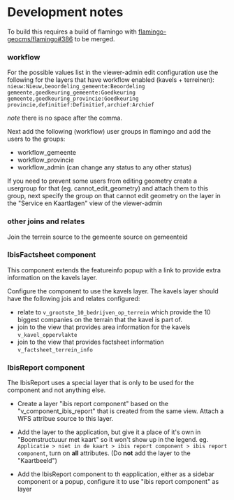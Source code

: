 # Development notes

To build this requires a build of flamingo with [flamingo-geocms/flamingo#386](https://github.com/flamingo-geocms/flamingo/pull/386) to be merged.

### workflow

For the possible values list in the viewer-admin edit configuration use the following for the layers that have workflow enabled (kavels + terreinen):
`nieuw:Nieuw,beoordeling_gemeente:Beoordeling gemeente,goedkeuring_gemeente:Goedkeuring gemeente,goedkeuring_provincie:Goedkeuring provincie,definitief:Definitief,archief:Archief`

_note_ there is no space after the comma.

Next add the following (workflow) user groups in flamingo and add the users to the groups:
 - workflow_gemeente
 - workflow_provincie
 - workflow_admin (can change any status to any other status)

If you need to prevent some users from editing geometry create a usergroup for that (eg. cannot_edit_geometry) and attach them to this group, next specify the group on that cannot edit geometry on the layer in the "Service en Kaartlagen" view of the viewer-admin


### other joins and relates

Join the terrein source to the gemeente source on gemeenteid
 

### IbisFactsheet component

This component extends the featureinfo popup with a link to provide extra information on the kavels layer.

Configure the component to use the kavels layer.
The kavels layer should have the following jois and relates configured:

  - relate to `v_grootste_10_bedrijven_op_terrein` which provide the 10 biggest companies on the terrain that the kavel is part of.
  - join to the view that provides area information for the kavels `v_kavel_oppervlakte`
  - join to the view that provides factsheet information `v_factsheet_terrein_info`

### IbisReport component

The IbisReport uses a special layer that is only to be used for the component and not anything else.

  - Create a layer "ibis report component" based on the "v_component_ibis_report" that is created from the same view. Attach a WFS attribue source to this layer.

  - Add the layer to the application, but give it a place of it's own in "Boomstructuuur met kaart" so it won't show up in the legend. eg. `Applicatie > niet in de kaart > ibis report component > ibis report component`, turn on __all__ attributes. (Do __not__ add the layer to the "Kaartbeeld")
  
  - Add the IbisReport component to th eapplication, either as a sidebar component or a popup, configure it to use "ibis report component" as layer

